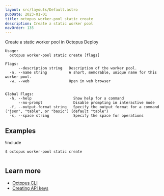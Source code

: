 ```yaml
---
layout: src/layouts/Default.astro
pubDate: 2023-01-01
title: octopus worker-pool static create
description: Create a static worker pool
navOrder: 135
---
```


Create a static worker pool in Octopus Deploy


```
Usage:
  octopus worker-pool static create [flags]

Flags:
      --description string   Description of the worker pool.
  -n, --name string          A short, memorable, unique name for this worker pool.
  -w, --web                  Open in web browser


Global Flags:
  -h, --help                   Show help for a command
      --no-prompt              Disable prompting in interactive mode
  -f, --output-format string   Specify the output format for a command ("json", "table", or "basic") (default "table")
  -s, --space string           Specify the space for operations

```

## Examples

!include <samples-instance>


```
$ octopus worker-pool static create


```

## Learn more

- [Octopus CLI](/docs/octopus-rest-api/cli/)
- [Creating API keys](/docs/octopus-rest-api/how-to-create-an-api-key.md)